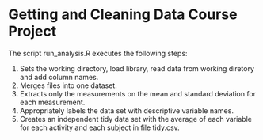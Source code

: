 # Getting and Cleaning Data Course Project

The script run_analysis.R executes the following steps:

1. Sets the working directory, load library, read data from working diretory and add column names.
2. Merges files into one dataset.
3. Extracts only the measurements on the mean and standard deviation for each measurement.
4. Appropriately labels the data set with descriptive variable names.
5. Creates an independent tidy data set with the average of each variable for each activity and each subject in file tidy.csv.